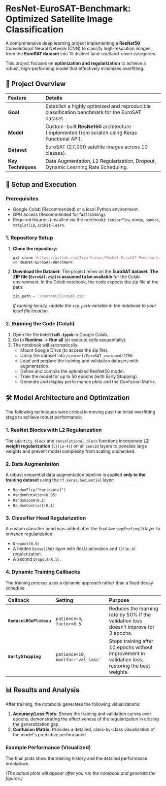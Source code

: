 # ResNet-EuroSAT-Benchmark: Optimized Satellite Image Classification

A comprehensive deep learning project implementing a **ResNet50** Convolutional Neural Network (CNN) to classify high-resolution images from the **EuroSAT dataset** into 10 distinct land-use/land-cover categories.

This project focuses on **optimization and regularization** to achieve a robust, high-performing model that effectively minimizes overfitting.

## 🌟 Project Overview

| Feature | Details |
| :--- | :--- |
| **Goal** | Establish a highly optimized and reproducible classification benchmark for the EuroSAT dataset. |
| **Model** | Custom-built **ResNet50** architecture (implemented from scratch using Keras Functional API). |
| **Dataset** | EuroSAT (27,000 satellite images across 10 classes). |
| **Key Techniques** | Data Augmentation, L2 Regularization, Dropout, Dynamic Learning Rate Scheduling. |

## 🚀 Setup and Execution

### Prerequisites

* Google Colab (Recommended) or a local Python environment.
* GPU access (Recommended for fast training).
* Required libraries (installed via the notebook): `tensorflow`, `numpy`, `pandas`, `matplotlib`, `scikit-learn`.

### 1. Repository Setup

1.  **Clone the repository:**
    ```bash
    git clone [https://github.com/Jiya-Parmar/ResNet-EuroSAT-Benchmark.git](https://github.com/Jiya-Parmar/ResNet-EuroSAT-Benchmark.git)
    cd ResNet-EuroSAT-Benchmark
    ```
2.  **Download the Dataset:**
    The project relies on the **EuroSAT dataset**. **The ZIP file (`EuroSAT.zip`) is assumed to be available** for the Colab environment. In the Colab notebook, the code expects the zip file at the path:
    ```python
    zip_path = '/content/EuroSAT.zip'
    ```
    *If running locally, update the `zip_path` variable in the notebook to your local file location.*

### 2. Running the Code (Colab)

1.  Open the file **`Untitled5.ipynb`** in Google Colab.
2.  Go to **Runtime** -> **Run all** (or execute cells sequentially).
3.  The notebook will automatically:
    * Mount Google Drive (to access the zip file).
    * Unzip the dataset into `/content/EuroSAT_unzipped/2750`.
    * Load and prepare the training and validation datasets with augmentation.
    * Define and compile the optimized ResNet50 model.
    * Train the model for up to 50 epochs (with Early Stopping).
    * Generate and display performance plots and the Confusion Matrix.

## 🛠 Model Architecture and Optimization

The following techniques were critical in moving past the initial overfitting stage to achieve robust performance:

### 1. ResNet Blocks with L2 Regularization

The `identity_block` and `convolutional_block` functions incorporate **L2 weight regularization** (`l2(1e-4)`) on all `Conv2D` layers to penalize large weights and prevent model complexity from scaling unchecked.

### 2. Data Augmentation

A robust sequential data augmentation pipeline is applied **only to the training dataset** using the `tf.keras.Sequential` layer:
* `RandomFlip("horizontal")`
* `RandomRotation(0.05)`
* `RandomZoom(0.1)`
* `RandomContrast(0.1)`

### 3. Classifier Head Regularization

A custom classifier head was added after the final `AveragePooling2D` layer to enhance regularization:
* `Dropout(0.5)`
* A hidden `Dense(256)` layer with ReLU activation and `l2(1e-4)` regularization.
* A second `Dropout(0.5)`.

### 4. Dynamic Training Callbacks

The training process uses a dynamic approach rather than a fixed decay schedule:

| Callback | Setting | Purpose |
| :--- | :--- | :--- |
| **`ReduceLROnPlateau`** | `patience=3`, `factor=0.5` | Reduces the learning rate by 50% if the validation loss doesn't improve for 3 epochs. |
| **`EarlyStopping`** | `patience=10`, `monitor='val_loss'` | Stops training after 10 epochs without improvement in validation loss, restoring the best weights. |

## 📊 Results and Analysis

After training, the notebook generates the following visualizations:

1.  **Accuracy/Loss Plots:** Shows the training and validation curves over epochs, demonstrating the effectiveness of the regularization in closing the generalization gap.
2.  **Confusion Matrix:** Provides a detailed, class-by-class visualization of the model's predictive performance.

### Example Performance (Visualized)

The final plots show the training history and the detailed performance breakdown.

*(The actual plots will appear after you run the notebook and generate the figures.)*

